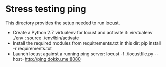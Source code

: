 # Stress testing ping

This directory provides the setup needed to run  [locust](http://locust.io).

 * Create a Python 2.7 virtualenv for locust and activate it: virvtualenv ./env ; source ./env/bin/activate
 * Install the required modules from requitrements.txt in this dir: pip install -r requirements.txt
 * Launch locust against a running ping server: locust -f ./locustfile.py --host=http://ping.dokku.me:8080

